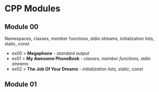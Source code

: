 # CPP Modules

## Module 00
Namespaces, classes, member functions, stdio streams,
initialization lists, static, const
* ex00 > **Megaphone** - *standard output*
* ex01 > **My Awesome
PhoneBook** - *classes, member functions, stdio streams*
* ex02 > **The Job Of Your
Dreams** - *initialization lists, static, const*
## Module 01


